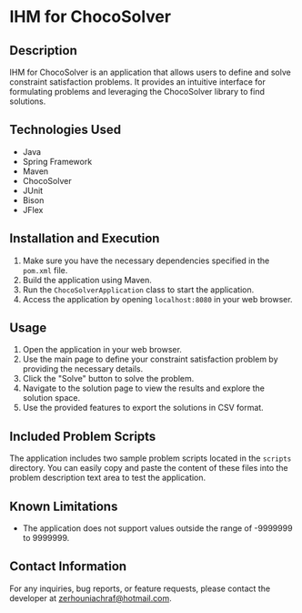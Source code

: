 # IHM for ChocoSolver

## Description
IHM for ChocoSolver is an application that allows users to define and solve constraint satisfaction problems. It provides an intuitive interface for formulating problems and leveraging the ChocoSolver library to find solutions.

## Technologies Used
- Java
- Spring Framework
- Maven
- ChocoSolver
- JUnit
- Bison
- JFlex

## Installation and Execution
1. Make sure you have the necessary dependencies specified in the `pom.xml` file.
2. Build the application using Maven.
3. Run the `ChocoSolverApplication` class to start the application.
4. Access the application by opening `localhost:8080` in your web browser.

## Usage
1. Open the application in your web browser.
2. Use the main page to define your constraint satisfaction problem by providing the necessary details.
3. Click the "Solve" button to solve the problem.
4. Navigate to the solution page to view the results and explore the solution space.
5. Use the provided features to export the solutions in CSV format.

## Included Problem Scripts
The application includes two sample problem scripts located in the `scripts` directory. You can easily copy and paste the content of these files into the problem description text area to test the application.

## Known Limitations
- The application does not support values outside the range of -9999999 to 9999999.

## Contact Information
For any inquiries, bug reports, or feature requests, please contact the developer at zerhouniachraf@hotmail.com.

